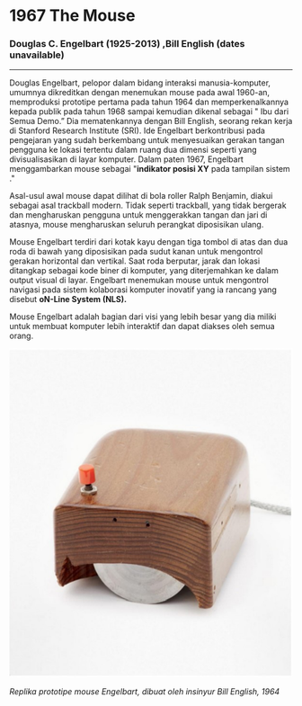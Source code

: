# __1967 The Mouse__
### __Douglas C. Engelbart__ (1925-2013) __,Bill English__ (dates unavailable) 
___
Douglas Engelbart, pelopor dalam bidang interaksi manusia-komputer, umumnya dikreditkan dengan menemukan mouse pada awal 1960-an, memproduksi prototipe pertama pada tahun 1964 dan memperkenalkannya kepada publik pada tahun 1968 sampai kemudian dikenal sebagai " Ibu dari Semua Demo.” Dia mematenkannya dengan Bill English, seorang rekan kerja di Stanford Research Institute (SRI). Ide Engelbart berkontribusi pada pengejaran yang sudah berkembang untuk menyesuaikan gerakan tangan pengguna ke lokasi tertentu dalam ruang dua dimensi seperti yang divisualisasikan di layar komputer. Dalam paten 1967, Engelbart menggambarkan mouse sebagai "**indikator posisi XY** pada tampilan sistem ."

Asal-usul awal mouse dapat dilihat di bola roller Ralph Benjamin, diakui sebagai asal trackball modern. Tidak seperti trackball, yang tidak bergerak dan mengharuskan pengguna untuk menggerakkan tangan dan jari di atasnya, mouse mengharuskan seluruh perangkat diposisikan ulang.

Mouse Engelbart terdiri dari kotak kayu dengan tiga tombol di atas dan dua roda di bawah yang diposisikan pada sudut kanan untuk mengontrol gerakan horizontal dan vertikal. Saat roda berputar, jarak dan lokasi ditangkap sebagai kode biner di komputer, yang diterjemahkan ke dalam output visual di layar. Engelbart menemukan mouse untuk mengontrol navigasi pada sistem kolaborasi komputer inovatif yang ia rancang yang disebut **oN-Line System (NLS).**

Mouse Engelbart adalah bagian dari visi yang lebih besar yang dia miliki untuk membuat komputer lebih interaktif dan dapat diakses oleh semua orang.

![Prototipe mouse Engelbart](res/prototipe-mouse-Engelbart.jpg)

*Replika prototipe mouse Engelbart, dibuat oleh insinyur Bill English, 1964*

